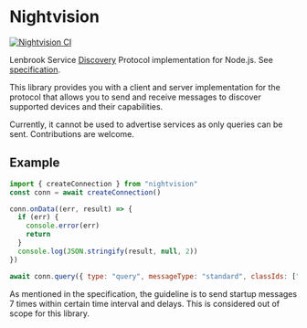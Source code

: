 # Nightvision

[![Nightvision CI](https://github.com/jliuhtonen/nightvision/actions/workflows/workflow.yml/badge.svg)](https://github.com/jliuhtonen/nightvision/actions/workflows/workflow.yml)

Lenbrook Service [Discovery](https://youtu.be/xBTqRd09y3E) Protocol implementation for Node.js. See [specification](https://content-bluesound-com.s3.amazonaws.com/uploads/2022/07/BluOS-Custom-Integration-API-v1.5.pdf).

This library provides you with a client and server implementation for the protocol that allows you to send and receive messages to discover supported devices and their capabilities.

Currently, it cannot be used to advertise services as only queries can be sent. Contributions are welcome.

## Example

```javascript
import { createConnection } from "nightvision"
const conn = await createConnection()

conn.onData((err, result) => {
  if (err) {
    console.error(err)
    return
  }
  console.log(JSON.stringify(result, null, 2))
})

await conn.query({ type: "query", messageType: "standard", classIds: ["0001"] })
```

As mentioned in the specification, the guideline is to send startup messages 7 times within certain time interval and delays.
This is considered out of scope for this library.
